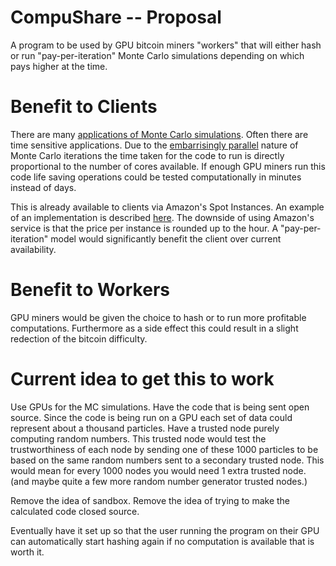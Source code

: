 CompuShare -- Proposal
==============

A program to be used by GPU bitcoin miners "workers" that will either hash or run "pay-per-iteration" Monte Carlo simulations depending on which pays higher at the time. 


Benefit to Clients
==============
There are many [applications of Monte Carlo simulations](http://en.wikipedia.org/wiki/Monte_Carlo_method#Applications). Often there are time sensitive applications. Due to the [embarrisingly parallel](http://en.wikipedia.org/wiki/Embarrassingly_parallel) nature of Monte Carlo iterations the time taken for the code to run is directly proportional to the number of cores available. If enough GPU miners run this code life saving operations could be tested computationally in minutes instead of days.

This is already available to clients via Amazon's Spot Instances. An example of an implementation is described [here](http://christopherpoole.github.io/static/pdfs/Poole%20et%20al.%20-%20Radiotherapy%20Monte%20Carlo%20simulation%20using%20cloud%20computing%20technology.pdf). The downside of using Amazon's service is that the price per instance is rounded up to the hour. A "pay-per-iteration" model would significantly benefit the client over current availability.


Benefit to Workers
==============
GPU miners would be given the choice to hash or to run more profitable computations. Furthermore as a side effect this could result in a slight redection of the bitcoin difficulty.



Current idea to get this to work
=============
Use GPUs for the MC simulations. Have the code that is being sent open source. Since the code is being run on a GPU each set of data could represent about a thousand particles. Have a trusted node purely computing random numbers. This trusted node would test the trustworthiness of each node by sending one of these 1000 particles to be based on the same random numbers sent to a secondary trusted node. This would mean for every 1000 nodes you would need 1 extra trusted node. (and maybe quite a few more random number generator trusted nodes.)

Remove the idea of sandbox. Remove the idea of trying to make the calculated code closed source.

Eventually have it set up so that the user running the program on their GPU can automatically start hashing again if no computation is available that is worth it.
